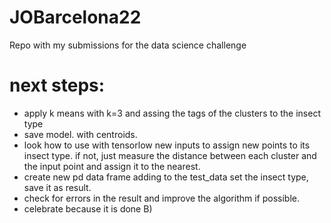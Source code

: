 # JOBarcelona22
Repo with my submissions for the data science challenge
# next steps:
- apply k means with k=3 and assing the tags of the clusters to the insect type
- save model. with centroids.
- look how to use with tensorlow new inputs to assign new points to its insect type. if not, just measure the distance between each cluster and the input point and assign it to the nearest.
- create new pd data frame adding to the test_data set the insect type, save it as result.
- check for errors in the result and improve the algorithm if possible.
- celebrate because it is done B)